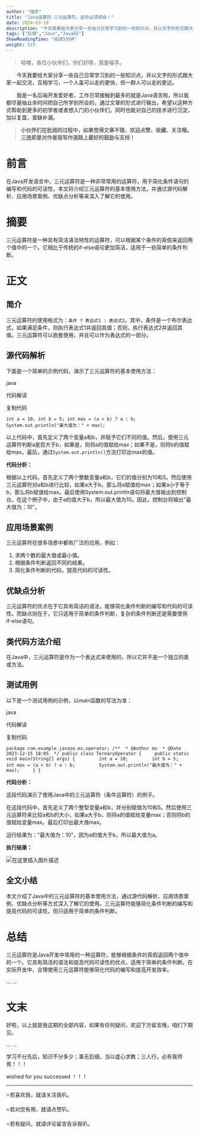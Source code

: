 ```yaml
---
author: "喵手"
title: "Java运算符-三元运算符，这你必须得会！"
date: 2024-03-18
description: "今天我要给大家分享一些自己日常学习到的一些知识点，并以文字的形式跟大家一起交流，互相学习，一个人虽可以走的更快，但一群人可以走的更远。"
tags: ["后端","Java","JavaEE"]
ShowReadingTime: "阅读5分钟"
weight: 515
---
```

> 哈喽，各位小伙伴们，你们好呀，我是喵手。

  今天我要给大家分享一些自己日常学习到的一些知识点，并以文字的形式跟大家一起交流，互相学习，一个人虽可以走的更快，但一群人可以走的更远。

  我是一名后端开发爱好者，工作日常接触到最多的就是Java语言啦，所以我都尽量抽业余时间把自己所学到所会的，通过文章的形式进行输出，希望以这种方式帮助到更多的初学者或者想入门的小伙伴们，同时也能对自己的技术进行沉淀，加以复盘，查缺补漏。

> **小伙伴们在批阅的过程中，如果觉得文章不错，欢迎点赞、收藏、关注哦。三连即是对作者我写作道路上最好的鼓励与支持！**

前言
==

在Java开发语言中，三元运算符是一种非常常用的运算符，用于简化条件语句的编写和代码的可读性。本文将介绍三元运算符的基本使用方法，并通过源代码解析、应用场景案例、优缺点分析等来深入了解它的使用。

摘要
==

三元运算符是一种具有简洁语法特性的运算符，可以根据某个条件的真假来返回两个值中的一个。它相比于传统的if-else语句更加简洁，适用于一些简单的条件判断。

正文
==

简介
--

三元运算符的使用格式为：`条件 ? 表达式1 : 表达式2`。其中，条件是一个布尔表达式，如果满足条件，则执行表达式1并返回其值；否则，执行表达式2并返回其值。三元运算符可以嵌套使用，并且可以作为表达式的一部分。

源代码解析
-----

下面是一个简单的示例代码，演示了三元运算符的基本使用方法：

java

 代码解读

复制代码

`int a = 10; int b = 5; int max = (a > b) ? a : b; System.out.println("最大值为：" + max);`

以上代码中，首先定义了两个变量a和b，并赋予它们不同的值。然后，使用三元运算符判断a是否大于b，如果是，则将a的值赋给max；如果不是，则将b的值赋给max。最后，通过`System.out.println()`方法打印出max的值。

**代码分析：**

根据以上代码，首先定义了两个整数变量a和b，它们的值分别为10和5。然后使用三元运算符对a和b进行比较，如果a大于b，那么将a赋值给max；如果a小于等于b，那么将b赋值给max。最后使用System.out.println语句将最大值输出到控制台。在这个例子中，由于a的值大于b，所以最大值为10。因此，控制台将输出"最大值为：10"。

应用场景案例
------

三元运算符在很多场景中都有广泛的应用，例如：

1.  求两个数的最大值或最小值。
2.  根据条件判断返回不同的结果。
3.  简化条件判断的代码，提高代码的可读性。

优缺点分析
-----

三元运算符的优点在于它具有简洁的语法，能够简化条件判断的编写和代码的可读性。而缺点则在于，它只适用于简单的条件判断，复杂的条件判断还是需要使用if-else语句。

类代码方法介绍
-------

在Java中，三元运算符是作为一个表达式来使用的，所以它并不是一个独立的类或方法。

测试用例
----

以下是一个测试用例的示例，以main函数的写法为准：

java

 代码解读

复制代码

`package com.example.javase.ms.operator; /**  * @Author ms  * @Date 2023-12-15 18:05  */ public class TernaryOperator {     public static void main(String[] args) {         int a = 10;         int b = 5;         int max = (a > b) ? a : b;         System.out.println("最大值为：" + max);     } }`

**代码分析：**

这段代码演示了使用Java中的三元运算符（条件运算符）的例子。

在这段代码中，首先定义了两个整型变量a和b，并分别赋值为10和5。然后使用三元运算符来比较a和b的大小，如果a大于b，则将a的值赋给变量max；否则将b的值赋给变量max。最后打印出最大值max。

运行结果为："最大值为：10"，因为a的值大于b，所以最大值为a。

**执行结果：**

![在这里插入图片描述](https://p3-juejin.byteimg.com/tos-cn-i-k3u1fbpfcp/3b3e370b4f7c462cb11689857501b7ec~tplv-k3u1fbpfcp-jj-mark:3024:0:0:0:q75.awebp#?w=1151&h=850&s=53925&e=png&b=2c2c2c)

全文小结
----

本文介绍了Java中的三元运算符的基本使用方法，通过源代码解析、应用场景案例、优缺点分析等方式深入了解它的使用。三元运算符能够简化条件判断的编写和提高代码的可读性，但只适用于简单的条件判断。

总结
==

三元运算符是Java开发中常用的一种运算符，能够根据条件的真假返回两个值中的一个。它具有简洁的语法和提高代码可读性的优点，适用于简单的条件判断。在实际开发中，合理使用三元运算符能够简化代码的编写和提高开发效率。

... ...

文末
==

好啦，以上就是我这期的全部内容，如果有任何疑问，欢迎下方留言哦，咱们下期见。

... ...

学习不分先后，知识不分多少；事无巨细，当以虚心求教；三人行，必有我师焉！！！

wished for you successed ！！！

* * *

⭐️若喜欢我，就请关注我叭。

⭐️若对您有用，就请点赞叭。

⭐️若有疑问，就请评论留言告诉我叭。